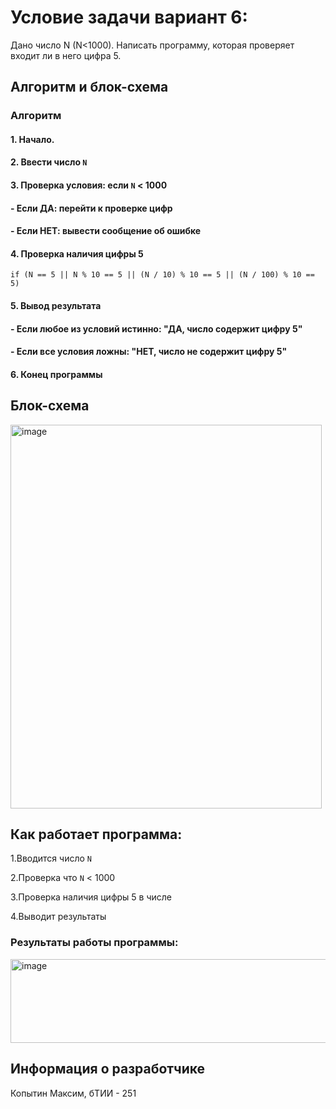 <h1>Условие задачи вариант 6:</h1>
Дано число N (N<1000). Написать программу, которая проверяет
входит ли в него цифра 5. 

<h2>Алгоритм и блок-схема</h2>

<h3>Алгоритм</h3>

<h4>1. Начало.</h4>

<h4>2. Ввести число <code>N</code> </h4>
<h4>3. Проверка условия: если <code>N</code> < 1000 </h4>
<h4>- Если ДА: перейти к проверке цифр </h4>
<h4>- Если НЕТ: вывести сообщение об ошибке</h4>
<h4>4. Проверка наличия цифры 5 </h4>
<code>if (N == 5 || N % 10 == 5 || (N / 10) % 10 == 5 || (N / 100) % 10 == 5)</code>

<h4>5. Вывод результата</h4>
<h4>- Если любое из условий истинно: "ДА, число содержит цифру 5"</h4>
<h4>- Если все условия ложны: "НЕТ, число не содержит цифру 5"</h4>

<h4>6. Конец программы</h4>


<h2>Блок-схема</h2>
<img width="498" height="614" alt="image" src="https://github.com/user-attachments/assets/e0e66182-8617-4c1b-904c-16a9638ce30c" />

 

<h2>Как работает программа:</h2>

1.Вводится число <code>N</code>

2.Проверка что <code>N</code> < 1000

3.Проверка наличия цифры 5 в числе 

4.Выводит результаты

<h3>Результаты работы программы:</h3>
<img width="1380" height="134" alt="image" src="https://github.com/user-attachments/assets/51de5e49-9084-4e28-9d47-10b7cebe5d02" />



<h2>Информация о разработчике</h2>
Копытин Максим, бТИИ - 251
